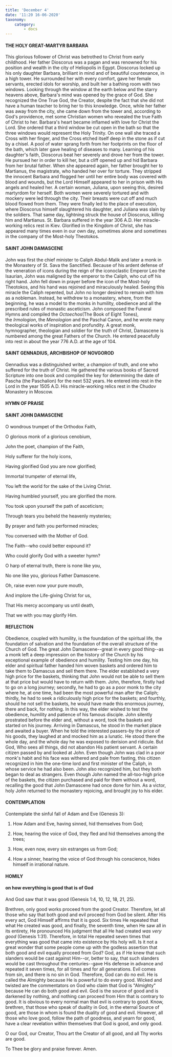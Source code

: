 ```yaml
---
title: 'December 4'
date: '11:20 16-06-2020'
taxonomy:
    category:
        - docs
---
```


#### THE HOLY GREAT-MARTYR BARBARA

This glorious follower of Christ was betrothed to Christ from early childhood. Her father Dioscorus was a pagan and was renowned for his position and wealth in the city of Heliopolis in Egypt. Dioscorus locked up his only daughter Barbara, brilliant in mind and of beautiful countenance, in a high tower. He surrounded her with every comfort, gave her female servants, erected idols for worship, and built her a bathing room with two windows. Looking through the window at the earth below and the starry heavens above, Barbara's mind was opened by the grace of God. She recognized the One True God, the Creator, despite the fact that she did not have a human teacher to bring her to this knowledge. Once, while her father was away from the city, she came down from the tower and, according to God's providence, met some Christian women who revealed the true Faith of Christ to her. Barbara's heart became inflamed with love for Christ the Lord. She ordered that a third window be cut open in the bath so that the three windows would represent the Holy Trinity. On one wall she traced a Cross with her finger, and the Cross etched itself deep in the stone as if cut by a chisel. A pool of water sprang forth from her footprints on the floor of the bath, which later gave healing of diseases to many. Learning of his daughter's faith, Dioscorus beat her severely and drove her from the tower. He pursued her in order to kill her, but a cliff opened up and hid Barbara from her brutal father. When she appeared again, her father brought her to Martianus, the magistrate, who handed her over for torture. They stripped the innocent Barbara and flogged her until her entire body was covered with blood and wounds, but the Lord Himself appeared to her in prison with His angels and healed her. A certain woman, Juliana, upon seeing this, desired martyrdom for herself. Both women were severely tortured and with mockery were led through the city. Their breasts were cut off and much blood flowed from them. They were finally led to the place of execution, where Dioscorus himself slaughtered his daughter, and Juliana was slain by the soldiers. That same day, lightning struck the house of Dioscorus, killing him and Martianus. St. Barbara suffered in the year 306 A.D. Her miracle-working relics rest in Kiev. Glorified in the Kingdom of Christ, she has appeared many times even in our own day, sometimes alone and sometimes in the company of the Most-holy Theotokos.

#### SAINT JOHN DAMASCENE

John was first the chief minister to Caliph Abdul-Malik and later a monk in the Monastery of St. Sava the Sanctified. Because of his ardent defense of the veneration of icons during the reign of the iconoclastic Emperor Leo the Isaurian, John was maligned by the emperor to the Caliph, who cut off his right hand. John fell down in prayer before the icon of the Most-holy Theotokos, and his hand was rejoined and miraculously healed. Seeing this miracle the Caliph repented, but John no longer desired to remain with him as a nobleman. Instead, he withdrew to a monastery, where, from the beginning, he was a model to the monks in humility, obedience and all the prescribed rules of monastic asceticism. John composed the Funeral Hymns and compiled the *Octoechos*(The Book of Eight Tones), the *Irmologion*, the *Menologion* and the Paschal Canon, and he wrote many theological works of inspiration and profundity. A great monk, hymnographer, theologian and soldier for the truth of Christ, Damascene is numbered among the great Fathers of the Church. He entered peacefully into rest in about the year 776 A.D. at the age of 104.

#### SAINT GENNADIUS, ARCHBISHOP OF NOVGOROD

Gennadius was a distinguished writer, a champion of truth, and one who suffered for the truth of Christ. He gathered the various books of Sacred Scripture into one book and compiled the key for determining the date of Pascha (the Paschalion) for the next 532 years. He entered into rest in the Lord in the year 1505 A.D. His miracle-working relics rest in the Chudov Monastery in Moscow.



#### HYMN OF PRAISE

#### SAINT JOHN DAMASCENE

O wondrous trumpet of the Orthodox Faith,

O glorious monk of a glorious cenobium,

John the poet, champion of the Faith,

Holy sufferer for the holy icons,

Having glorified God you are now glorified;

Immortal trumpeter of eternal life,

You left the world for the sake of the Living Christ.

Having humbled yourself, you are glorified the more.

You took upon yourself the path of asceticism;

Through tears you beheld the heavenly mysteries;

By prayer and faith you performed miracles;

You conversed with the Mother of God.

The Faith--who could better expound it?

Who could glorify God with a sweeter hymn?

O harp of eternal truth, there is none like you,

No one like you, glorious Father Damascene.

Oh, raise even now your pure mouth,

And implore the Life-giving Christ for us,

That His mercy accompany us until death,

That we with you may glorify Him.


#### REFLECTION

Obedience, coupled with humility, is the foundation of the spiritual life, the foundation of salvation and the foundation of the overall structure of the Church of God. The great John Damascene--great in every good thing--as a monk left a deep impression on the history of the Church by his exceptional example of obedience and humility. Testing him one day, his elder and spiritual father handed him woven baskets and ordered him to take them to Damascus and sell them there. The elder established a very high price for the baskets, thinking that John would not be able to sell them at that price but would have to return with them. John, therefore, firstly had to go on a long journey; secondly, he had to go as a poor monk to the city where he, at one time, had been the most powerful man after the Caliph; thirdly, he had to seek a ridiculously high price for the baskets; and fourthly, should he not sell the baskets, he would have made this enormous journey, there and back, for nothing. In this way, the elder wished to test the obedience, humility and patience of his famous disciple. John silently prostrated before the elder and, without a word, took the baskets and started on his journey. Arriving in Damascus, he stood in the market place and awaited a buyer. When he told the interested passers-by the price of his goods, they laughed at and mocked him as a lunatic. He stood there the whole day, and the whole day he was exposed to derision and ridicule. But God, Who sees all things, did not abandon His patient servant. A certain citizen passed by and looked at John. Even though John was clad in a poor monk's habit and his face was withered and pale from fasting, this citizen recognized in him the one-time lord and first minister of the Caliph, in whose service he had also been. John also recognized him, but they both began to deal as strangers. Even though John named the all-too-high price of the baskets, the citizen purchased and paid for them without a word, recalling the good that John Damascene had once done for him. As a victor, holy John returned to the monastery rejoicing, and brought joy to his elder.



#### CONTEMPLATION

Contemplate the sinful fall of Adam and Eve (Genesis 3):

1.  How Adam and Eve, having sinned, hid themselves from God;

1.  How, hearing the voice of God, they fled and hid themselves among the trees;

1.  How, even now, every sin estranges us from God;

1.  How a sinner, hearing the voice of God through his conscience, hides himself in irrational nature.



#### HOMILY

#### on how everything is good that is of God

And God saw that it was good (Genesis 1:4, 10, 12, 18, 21, 25).

Brethren, only good works proceed from the good Creator. Therefore, let all those who say that both good and evil proceed from God be silent. After His every act, God Himself affirms that it is good. Six times He repeated that what He created was good, and finally, the seventh time, when He saw all in its entirety, He pronounced His judgment that all He had created *was very good* (Genesis 1:31). Therefore, in total He repeated seven times that everything was good that came into existence by His holy will. Is it not a great wonder that some people come up with the godless assertion that both good and evil equally proceed from God? God, as if He knew that such slanders would be cast against Him--or, better to say, that such slanders would be cast throughout the centuries--gave His defense in advance and repeated it seven times, for all times and for all generations. Evil comes from sin, and there is no sin in God. Therefore, God can do no evil. He is called the Almighty because He is powerful to do every good. Wicked and twisted are the commentators on God who claim that God is "Almighty" because He can do both good and evil. God is the source of good and is darkened by nothing, and nothing can proceed from Him that is contrary to good. It is obvious to every normal man that evil is contrary to good. Know, brethren, that those who speak of duality in God, in the eternal Source of good, are those in whom is found the duality of good and evil. However, all those who love good, follow the path of goodness, and yearn for good, have a clear revelation within themselves that God is good, and only good.

O our God, our Creator, Thou art the Creator of all good, and all Thy works are good.

To Thee be glory and praise forever. Amen.
